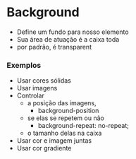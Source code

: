 # Background

- Define um fundo para nosso elemento
- Sua área de atuação é a caixa toda
- por padrão, é transparent

### Exemplos

- Usar cores sólidas
- Usar imagens
- Controlar
  - a posição das imagens,
    - background-position
  - se elas se repetem ou não 
    - background-repeat: no-repeat;
  - o tamanho delas na caixa
- Usar cor e imagem juntas
- Usar cor gradiente
